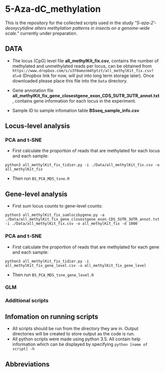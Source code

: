 # 5-Aza-dC_methylation

This is the repository for the collected scripts used in the study *"5-aza-2’-deoxycytidine alters methylation patterns in insects on a genome-wide scale."* currently under preparation.

## DATA

* The locus (CpG) level file **all_methylKit_fix.csv**, contains the number of methylated and unmethylated reads per locus, can be obtained from `https://www.dropbox.com/s/s3f0amznm4tptzt/all_methylKit_fix.csv?dl=0` (Dropbox link for now, will put into long term storage later). Once downloaded please place this file into the `Data` directory. 

* Gene annotation file **all_methylKit_fix_gene_closestgene_exon_CDS_5UTR_3UTR_annot.txt**, contains gene information for each locus in the experiment. 

* Sample ID to sample infomation table **BSseq_sample_info.csv**

## Locus-level analysis

### PCA and t-SNE

* First calculate the proportion of reads that are methylated for each locus and each sample:

`python3 all_methylKit_fix_tidier.py -i ./Data/all_methylKit_fix.csv -o all_methylKit_fix`

* Then run `BS_PCA_MDS_tsne.R`

## Gene-level analysis

* First sum locus counts to gene-level counts:

`python3 all_methylKit_fix_sumlocibygene.py -a ./Data/all_methylKit_fix_gene_closestgene_exon_CDS_5UTR_3UTR_annot.txt -i ./Data/all_methylKit_fix.csv -o all_methylKit_fix -d 1000`

### PCA and t-SNE

* First calculate the proportion of reads that are methylated for each gene and each sample:

`python3 all_methylKit_fix_tidier.py -i all_methylKit_fix_gene_level.csv -o all_methylKit_fix_gene_level`

* Then run `BS_PCA_MDS_tsne_gene_level.R`

### GLM


### Additional scripts


## Infomation on running scripts

* All scripts should be run from the directory they are in. Output directories will be created to store output as the code is run. 
* All python scripts were made using python 3.5. All contain help information which can be displayed by specifying `python [name of script] -h`

## Abbreviations


